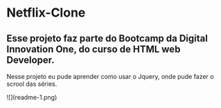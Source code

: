 # Netflix-Clone
## Esse projeto faz parte do Bootcamp da Digital Innovation One, do curso de HTML web Developer.
<p>Nesse projeto eu pude aprender como usar o Jquery, onde pude fazer o scrool das séries.</p>
![](readme-1.png)
